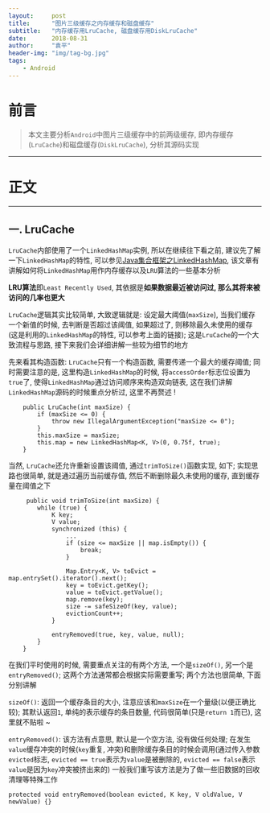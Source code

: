 ```yaml
---
layout:     post
title:      "图片三级缓存之内存缓存和磁盘缓存"
subtitle:   "内存缓存用LruCache, 磁盘缓存用DiskLruCache"
date:       2018-08-31
author:     "袁平"
header-img: "img/tag-bg.jpg"
tags:
    - Android
---
```


# 前言

> 本文主要分析`Android`中图片三级缓存中的前两级缓存, 即内存缓存(`LruCache`)和磁盘缓存(`DiskLruCache`), 分析其源码实现

----

# 正文

----


## 一. LruCache

`LruCache`内部使用了一个`LinkedHashMap`实例, 所以在继续往下看之前, 建议先了解一下`LinkedHashMap`的特性, 可以参见[Java集合框架之LinkedHashMap](https://husteryp.github.io/2018/08/28/Java%E9%9B%86%E5%90%88%E6%A1%86%E6%9E%B6%E4%B9%8BLinkedHashMap/), 该文章有讲解如何将`LinkedHashMap`用作内存缓存以及`LRU`算法的一些基本分析

**LRU算法**即`Least Recently Used`, 其依据是**如果数据最近被访问过, 那么其将来被访问的几率也更大**

`LruCache`逻辑其实比较简单, 大致逻辑就是: 设定最大阈值(`maxSize`), 当我们缓存一个新值的时候, 去判断是否超过该阈值, 如果超过了, 则移除最久未使用的缓存(这是利用的`LinkedHashMap`的特性, 可以参考上面的链接); 这是`LruCache`的一个大致流程与思路, 接下来我们会详细讲解一些较为细节的地方                


先来看其构造函数: `LruCache`只有一个构造函数, 需要传递一个最大的缓存阈值; 同时需要注意的是, 这里构造`LinkedHashMap`的时候, 将`accessOrder`标志位设置为`true`了, 使得`LinkedHashMap`通过访问顺序来构造双向链表, 这在我们讲解`LinkedHashMap`源码的时候重点分析过, 这里不再赘述 !

```
    public LruCache(int maxSize) {
        if (maxSize <= 0) {
            throw new IllegalArgumentException("maxSize <= 0");
        }
        this.maxSize = maxSize;
        this.map = new LinkedHashMap<K, V>(0, 0.75f, true);
    }
```

当然, `LruCache`还允许重新设置该阈值, 通过`trimToSize()`函数实现, 如下; 实现思路也很简单, 就是通过遍历当前缓存值, 然后不断删除最久未使用的缓存, 直到缓存量在阈值之下

```
     public void trimToSize(int maxSize) {
        while (true) {
            K key;
            V value;
            synchronized (this) {
                ...
                if (size <= maxSize || map.isEmpty()) {
                    break;
                }

                Map.Entry<K, V> toEvict = map.entrySet().iterator().next();
                key = toEvict.getKey();
                value = toEvict.getValue();
                map.remove(key);
                size -= safeSizeOf(key, value);
                evictionCount++;
            }

            entryRemoved(true, key, value, null);
        }
    }
```

在我们平时使用的时候, 需要重点关注的有两个方法, 一个是`sizeOf()`, 另一个是`entryRemoved()`; 这两个方法通常都会根据实际需要重写; 两个方法也很简单, 下面分别讲解

`sizeOf()`: 返回一个缓存条目的大小, 注意应该和`maxSize`在一个量级(以便正确比较); 其默认返回`1`, 单纯的表示缓存的条目数量, 代码很简单(只是`return 1`而已), 这里就不贴啦 ~

`entryRemoved()`: 该方法有点意思, 默认是一个空方法, 没有做任何处理; 在发生`value`缓存冲突的时候(`key`重复, 冲突)和删除缓存条目的时候会调用(通过传入参数`evicted`标志, `evicted == true`表示为`value`是被删除的, `evicted == false`表示`value`是因为`key`冲突被挤出来的)
一般我们重写该方法是为了做一些旧数据的回收清理等特殊工作

```
protected void entryRemoved(boolean evicted, K key, V oldValue, V newValue) {}
```
